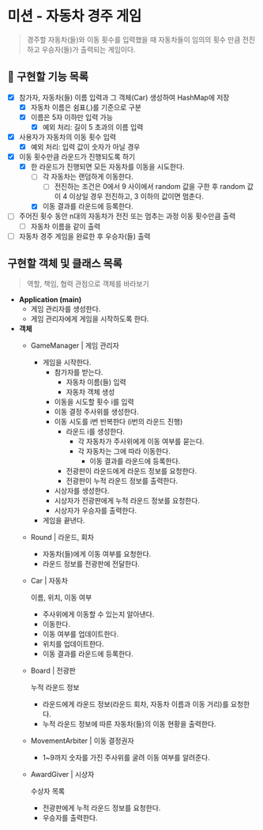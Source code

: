 # **미션 - 자동차 경주 게임**

> 경주할 자동차(들)와 이동 횟수를 입력했을 때 자동차들이 임의의 횟수 만큼 전진하고 우승자(들)가 출력되는 게임이다.

## **🚀 구현할 기능 목록**

- [x]  참가자, 자동차(들) 이름 입력과 그 객체(Car) 생성하여 HashMap에 저장
    - [x]  자동차 이름은 쉼표(,)를 기준으로 구분
    - [x]  이름은 5자 이하만 입력 가능
        - [x]  예외 처리: 길이 5 초과의 이름 입력
- [x]  사용자가 자동차의 이동 횟수 입력
    - [x]  예외 처리: 입력 값이 숫자가 아닐 경우
- [x]  이동 횟수만큼 라운드가 진행되도록 하기
    - [x]  한 라운드가 진행되면 모든 자동차를 이동을 시도한다.
        - [ ]  각 자동차는 랜덤하게 이동한다.
            - [ ]  전진하는 조건은 0에서 9 사이에서 random 값을 구한 후 random 값이 4 이상일 경우 전진하고, 3 이하의 값이면 멈춘다.
        - [x]  이동 결과를 라운드에 등록한다.
- [ ]  주어진 횟수 동안 n대의 자동차가 전진 또는 멈추는 과정 이동 횟수만큼 출력
    - [ ]  자동차 이름을 같이 출력
- [ ]  자동차 경주 게임을 완료한 후 우승자(들) 출력

## 구현할 객체 및 클래스 목록

> 역할, 책임, 협력 관점으로 객체를 바라보기

- **Application (main)**
    - 게임 관리자를 생성한다.
    - 게임 관리자에게 게임을 시작하도록 한다.
- **객체**
    - GameManager | 게임 관리자
        - 게임을 시작한다.
            - 참가자를 받는다.
                - 자동차 이름(들) 입력
                - 자동차 객체 생성
            - 이동을 시도할 횟수 i를 입력
            - 이동 결정 주사위를 생성한다.
            - 이동 시도를 i번 반복한다 (i번의 라운드 진행)
                - 라운드 i를 생성한다.
                    - 각 자동차가 주사위에게 이동 여부를 묻는다.
                    - 각 자동차는 그에 따라 이동한다.
                        - 이동 결과를 라운드에 등록한다.
                - 전광판이 라운드에게 라운드 정보를 요청한다.
                - 전광판이 누적 라운드 정보를 출력한다.
            - 시상자를 생성한다.
            - 시상자가 전광판에게 누적 라운드 정보를 요청한다.
            - 시상자가 우승자를 출력한다.
        - 게임을 끝낸다.
    - Round | 라운드, 회차
        - 자동차(들)에게 이동 여부를 요청한다.
        - 라운드 정보를 전광판에 전달한다.
    - Car | 자동차

        이름, 위치, 이동 여부

        - 주사위에게 이동할 수 있는지 알아낸다.
        - 이동한다.
        - 이동 여부를 업데이트한다.
        - 위치를 업데이트한다.
        - 이동 결과를 라운드에 등록한다.
    - Board | 전광판

        누적 라운드 정보

        - 라운드에게 라운드 정보(라운드 회차, 자동차 이름과 이동 거리)를 요청한다.
        - 누적 라운드 정보에 따른 자동차(들)의 이동 현황을 출력한다.
    - MovementArbiter | 이동 결정권자
        - 1~9까지 숫자를 가진 주사위를 굴려 이동 여부를 알려준다.
    - AwardGiver | 시상자

        수상자 목록

        - 전광판에게 누적 라운드 정보를 요청한다.
        - 우승자를 출력한다.